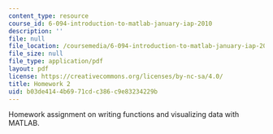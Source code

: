 ```yaml
---
content_type: resource
course_id: 6-094-introduction-to-matlab-january-iap-2010
description: ''
file: null
file_location: /coursemedia/6-094-introduction-to-matlab-january-iap-2010/b03de4144b6971cdc386c9e83234229b_MIT6_094IAP10_assn02.pdf
file_size: null
file_type: application/pdf
layout: pdf
license: https://creativecommons.org/licenses/by-nc-sa/4.0/
title: Homework 2
uid: b03de414-4b69-71cd-c386-c9e83234229b
---
```

Homework assignment on writing functions and visualizing data with MATLAB.